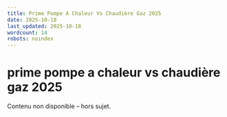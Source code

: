 ```yaml
---
title: Prime Pompe A Chaleur Vs Chaudière Gaz 2025
date: 2025-10-18
last_updated: 2025-10-18
wordcount: 14
robots: noindex
---
```


# prime pompe a chaleur vs chaudière gaz 2025

Contenu non disponible – hors sujet.